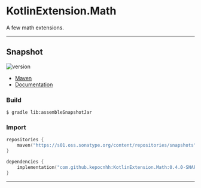 # KotlinExtension.Math
A few math extensions.

---

## Snapshot

![version](https://img.shields.io/static/v1?label=version&message=0.4.0-SNAPSHOT&labelColor=212121&color=2962ff&style=flat)

- [Maven](https://s01.oss.sonatype.org/content/repositories/snapshots/com/github/kepocnhh/KotlinExtension.Math/0.4.0-SNAPSHOT)
- [Documentation](https://StanleyProjects.github.io/KotlinExtension.Math/doc/0.4.0-SNAPSHOT)

### Build
```
$ gradle lib:assembleSnapshotJar
```

### Import
```kotlin
repositories {
    maven("https://s01.oss.sonatype.org/content/repositories/snapshots")
}

dependencies {
    implementation("com.github.kepocnhh:KotlinExtension.Math:0.4.0-SNAPSHOT")
}
```

---
